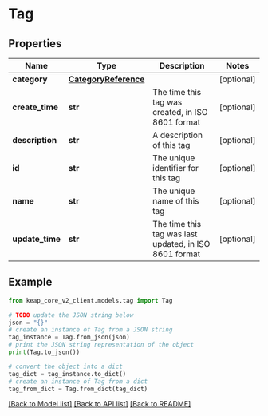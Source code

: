 # Tag


## Properties

Name | Type | Description | Notes
------------ | ------------- | ------------- | -------------
**category** | [**CategoryReference**](CategoryReference.md) |  | [optional] 
**create_time** | **str** | The time this tag was created, in ISO 8601 format | [optional] 
**description** | **str** | A description of this tag | [optional] 
**id** | **str** | The unique identifier for this tag | [optional] 
**name** | **str** | The unique name of this tag | [optional] 
**update_time** | **str** | The time this tag was last updated, in ISO 8601 format | [optional] 

## Example

```python
from keap_core_v2_client.models.tag import Tag

# TODO update the JSON string below
json = "{}"
# create an instance of Tag from a JSON string
tag_instance = Tag.from_json(json)
# print the JSON string representation of the object
print(Tag.to_json())

# convert the object into a dict
tag_dict = tag_instance.to_dict()
# create an instance of Tag from a dict
tag_from_dict = Tag.from_dict(tag_dict)
```
[[Back to Model list]](../README.md#documentation-for-models) [[Back to API list]](../README.md#documentation-for-api-endpoints) [[Back to README]](../README.md)


